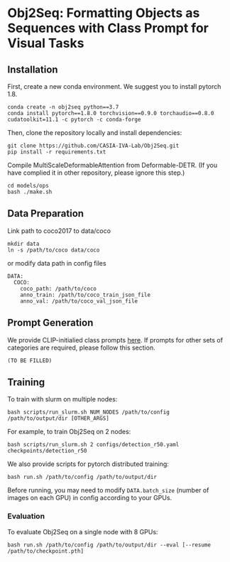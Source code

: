 **Obj2Seq**: Formatting Objects as Sequences with Class Prompt for Visual Tasks
========

## Installation
First, create a new conda environment. We suggest you to install pytorch 1.8.
```
conda create -n obj2seq python==3.7
conda install pytorch==1.8.0 torchvision==0.9.0 torchaudio==0.8.0 cudatoolkit=11.1 -c pytorch -c conda-forge
```
Then, clone the repository locally and install dependencies:
```
git clone https://github.com/CASIA-IVA-Lab/Obj2Seq.git
pip install -r requirements.txt
```
Compile MultiScaleDeformableAttention from Deformable-DETR. (If you have complied it in other repository, please ignore this step.)
```
cd models/ops
bash ./make.sh
```

## Data Preparation

Link path to coco2017 to data/coco
```
mkdir data
ln -s /path/to/coco data/coco
```
or modify data path in config files
```
DATA:
  COCO:
    coco_path: /path/to/coco
    anno_train: /path/to/coco_train_json_file
    anno_val: /path/to/coco_val_json_file
```

## Prompt Generation

We provide CLIP-initialied class prompts [here](word_arrays/). If prompts for other sets of categories are required, please follow this section.

```
(TO BE FILLED)
```

## Training
To train with slurm on multiple nodes:
```
bash scripts/run_slurm.sh NUM_NODES /path/to/config /path/to/output/dir [OTHER_ARGS]
```
For example, to train Obj2Seq on 2 nodes:
```
bash scripts/run_slurm.sh 2 configs/detection_r50.yaml checkpoints/detection_r50
```

We also provide scripts for pytorch distributed training:
```
bash run.sh /path/to/config /path/to/output/dir
```

Before running, you may need to modify `DATA.batch_size` (number of images on each GPU) in config according to your GPUs.

### Evaluation
To evaluate Obj2Seq on a single node with 8 GPUs:
```
bash run.sh /path/to/config /path/to/output/dir --eval [--resume /path/to/checkpoint.pth] 
```